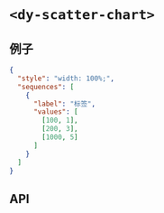 # `<dy-scatter-chart>`

## 例子

<gbp-example name="dy-scatter-chart" src="https://esm.sh/duoyun-ui/elements/scatter-chart">

```json
{
  "style": "width: 100%;",
  "sequences": [
    {
      "label": "标签",
      "values": [
        [100, 1],
        [200, 3],
        [1000, 5]
      ]
    }
  ]
}
```

</gbp-example>

## API

<gbp-api src="/src/elements/scatter-chart.ts"></gbp-api>
